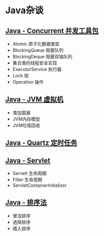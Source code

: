 # Java杂谈

## [Java - Concurrent 并发工具包](java-example-concurrent)

- Atomic 原子化数据类型
- BlockingQueue 阻塞队列
- BlockingDeque 阻塞双端队列
- 集合类的线程安全实现
- ExecutorService 执行器
- Lock 锁
- Operation 操作

## [Java - JVM 虚拟机](java-example-jvm)

- 类加载器
- JVM内存模型
- JVM垃圾回收

## [Java - Quartz 定时任务](java-example-quartz)

## [Java - Servlet](java-example-servlet)

- Servelt 生命周期
- Filter 生命周期
- ServletContainerInitializer

## [Java - 排序法](java-example-sorting)

- 冒泡排序
- 选择排序
- 插入排序
